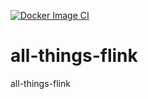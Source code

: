 [![Docker Image CI](https://github.com/cmoras/all-things-flink/actions/workflows/docker-image.yml/badge.svg)](https://github.com/cmoras/all-things-flink/actions/workflows/docker-image.yml)

# all-things-flink
all-things-flink
